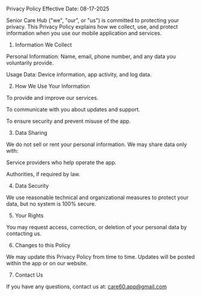 Privacy Policy
Effective Date: 08-17-2025

Senior Care Hub ("we", "our", or "us") is committed to protecting your privacy. This Privacy Policy explains how we collect, use, and protect information when you use our mobile application and services.

1. Information We Collect

Personal Information: Name, email, phone number, and any data you voluntarily provide.

Usage Data: Device information, app activity, and log data.

2. How We Use Your Information

To provide and improve our services.

To communicate with you about updates and support.

To ensure security and prevent misuse of the app.

3. Data Sharing

We do not sell or rent your personal information. We may share data only with:

Service providers who help operate the app.

Authorities, if required by law.

4. Data Security

We use reasonable technical and organizational measures to protect your data, but no system is 100% secure.

5. Your Rights

You may request access, correction, or deletion of your personal data by contacting us.

6. Changes to this Policy

We may update this Privacy Policy from time to time. Updates will be posted within the app or on our website.

7. Contact Us

If you have any questions, contact us at: care60.app@gmail.com